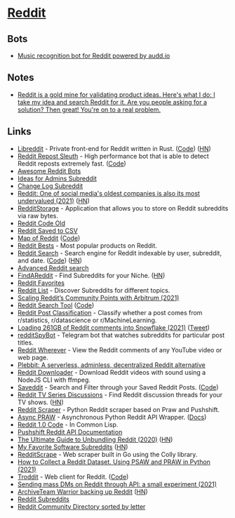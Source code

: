 # [Reddit](https://www.reddit.com/)

## Bots

- [Music recognition bot for Reddit powered by audd.io](https://github.com/AudDMusic/RedditBot)

## Notes

- [Reddit is a gold mine for validating product ideas. Here's what I do: I take my idea and search Reddit for it. Are you people asking for a solution? Then great! You're on to a real problem.](https://twitter.com/mronge/status/1473790462053945345)

## Links

- [Libreddit](https://libredd.it/) - Private front-end for Reddit written in Rust. ([Code](https://github.com/spikecodes/libreddit)) ([HN](https://news.ycombinator.com/item?id=28451882))
- [Reddit Repost Sleuth](https://repostsleuth.com/search) - High performance bot that is able to detect Reddit reposts extremely fast. ([Code](https://github.com/barrycarey/RedditRepostSleuth))
- [Awesome Reddit Bots](https://github.com/huckingfoes/awesome-reddit-bots)
- [Ideas for Admins Subreddit](https://www.reddit.com/r/ideasfortheadmins/)
- [Change Log Subreddit](https://www.reddit.com/r/changelog/)
- [Reddit: One of social media's oldest companies is also its most undervalued (2021)](https://latecheckout.substack.com/p/reddit-organized-lightning) ([HN](https://news.ycombinator.com/item?id=26215604))
- [RedditStorage](https://github.com/rossem/RedditStorage) - Application that allows you to store on Reddit subreddits via raw bytes.
- [Reddit Code Old](https://github.com/reddit-archive/reddit)
- [Reddit Saved to CSV](https://github.com/AlkTheOrg/reddit-saved-to-csv)
- [Map of Reddit](https://anvaka.github.io/map-of-reddit/) ([Code](https://github.com/anvaka/map-of-reddit))
- [Reddit Bests](https://redditbests.com/) - Most popular products on Reddit.
- [Reddit Search](https://camas.github.io/reddit-search/) - Search engine for Reddit indexable by user, subreddit, and date. ([Code](https://github.com/camas/reddit-search/)) ([HN](https://news.ycombinator.com/item?id=26867693))
- [Advanced Reddit search](https://redditsearch.io/)
- [FindAReddit](https://www.findareddit.com/) - Find Subreddits for your Niche. ([HN](https://news.ycombinator.com/item?id=27293902))
- [Reddit Favorites](https://redditfavorites.com/)
- [Reddit List](https://redditlist.io/) - Discover Subreddits for different topics.
- [Scaling Reddit’s Community Points with Arbitrum (2021)](https://www.reddit.com/r/ethereum/comments/opi5rg/scaling_reddits_community_points_with_arbitrum/)
- [Reddit Search Tool](https://redditsearchtool.com/) ([Code](https://github.com/HenryBalassiano/reddit-search-tool))
- [Reddit Post Classification](https://github.com/kingyiusuen/reddit-post-classification) - Classify whether a post comes from r/statistics, r/datascience or r/MachineLearning.
- [Loading 261GB of Reddit comments into Snowflake (2021)](https://hoffa.medium.com/loading-reddit-comments-into-snowflake-44b9f2072a84) ([Tweet](https://twitter.com/felipehoffa/status/1425507188995366914))
- [redditSpyBot](https://github.com/Cabbache/redditSpyBot) - Telegram bot that watches subreddits for particular post titles.
- [Reddit Wherever](https://github.com/z0ccc/Reddit-Wherever) - View the Reddit comments of any YouTube video or web page.
- [Plebbit: A serverless, adminless, decentralized Reddit alternative](https://github.com/plebbit/whitepaper/discussions/2)
- [Reddit Downloader](https://github.com/Pauloo27/reddit) - Download Reddit videos with sound using a NodeJS CLI with ffmpeg.
- [Saveddit](https://saveddit4reddit.herokuapp.com/) - Search and Filter through your Saved Reddit Posts. ([Code](https://github.com/ahmed-zubair-1998/Saveddit))
- [Reddit TV Series Discussions](https://www.redditdiscuss.com/) - Find Reddit discussion threads for your TV shows. ([HN](https://news.ycombinator.com/item?id=28665718))
- [Reddit Scraper](https://github.com/basaldella/reddit-scraper) - Python Reddit scraper based on Praw and Pushshift.
- [Async PRAW](https://github.com/praw-dev/asyncpraw) - Asynchronous Python Reddit API Wrapper. ([Docs](https://asyncpraw.readthedocs.io/en/stable/))
- [Reddit 1.0 Code](https://github.com/reddit-archive/reddit1.0) - In Common Lisp.
- [Pushshift Reddit API Documentation](https://github.com/pushshift/api)
- [The Ultimate Guide to Unbundling Reddit (2020)](https://latecheckout.substack.com/p/the-ultimate-guide-to-unbundling) ([HN](https://news.ycombinator.com/item?id=29420100))
- [My Favorite Software Subreddits](https://notes.eatonphil.com/high-quality-subreddits-you-should-be-following.html) ([HN](https://news.ycombinator.com/item?id=29450583))
- [RedditScrape](https://github.com/adgray09/RedditScrape) - Web scraper built in Go using the Colly library.
- [How to Collect a Reddit Dataset. Using PSAW and PRAW in Python (2021)](https://towardsdatascience.com/how-to-collect-a-reddit-dataset-c369de539114)
- [Troddit](https://www.troddit.com/) - Web client for Reddit. ([Code](https://github.com/burhan-syed/troddit))
- [Sending mass DMs on Reddit through API: a small experiment (2021)](https://www.trickster.dev/post/sending-mass-dms-on-reddit-through-api/)
- [ArchiveTeam Warrior backing up Reddit](https://tracker.archiveteam.org/reddit/) ([HN](https://news.ycombinator.com/item?id=29584622))
- [Reddit Subreddits](https://www.reddit.com/subreddits/)
- [Reddit Community Directory sorted by letter](https://www.reddit.com/subreddits/a-1/)
